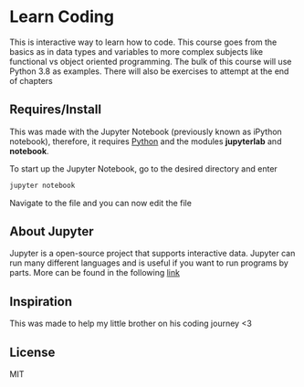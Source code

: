 # Learn Coding

This is interactive way to learn how to code. This course goes from the basics as in data types and variables to more complex subjects like functional vs object oriented programming. The bulk of this course will use Python 3.8 as examples. There will also be exercises to attempt at the end of chapters



## Requires/Install

This was made with the Jupyter Notebook (previously known as iPython notebook), therefore, it requires [Python](https://www.python.org/downloads/) and the modules **jupyterlab** and **notebook**.

To start up the Jupyter Notebook, go to the desired directory and enter

```bash
jupyter notebook
```

Navigate to the file and you can now edit the file 



## About Jupyter

Jupyter is a open-source project that supports interactive data. Jupyter can run many different languages and is useful if you want to run programs by parts. More can be found in the following [link](https://jupyter.org/about)



## Inspiration

This was made to help my little brother on his coding journey <3



## License

MIT

